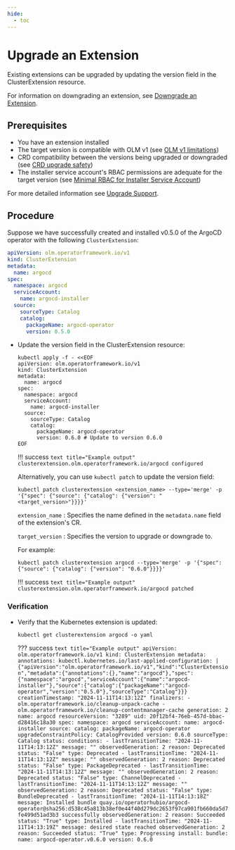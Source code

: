 ```yaml
---
hide:
  - toc
---
```


# Upgrade an Extension

Existing extensions can be upgraded by updating the version field in the ClusterExtension resource.

For information on downgrading an extension, see [Downgrade an Extension](downgrade-extension.md).

## Prerequisites

* You have an extension installed
* The target version is compatible with OLM v1 (see [OLM v1 limitations](../project/olmv1_limitations.md))
* CRD compatibility between the versions being upgraded or downgraded (see [CRD upgrade safety](../concepts/crd-upgrade-safety.md))
* The installer service account's RBAC permissions are adequate for the target version (see [Minimal RBAC for Installer Service Account](../howto/derive-service-account.md))

For more detailed information see [Upgrade Support](../concepts/upgrade-support.md).

## Procedure

Suppose we have successfully created and installed v0.5.0 of the ArgoCD operator with the following `ClusterExtension`:

``` yaml title="Example CR"
apiVersion: olm.operatorframework.io/v1
kind: ClusterExtension
metadata:
  name: argocd
spec:
  namespace: argocd
  serviceAccount:
    name: argocd-installer
  source:
    sourceType: Catalog
    catalog:
      packageName: argocd-operator
      version: 0.5.0
```

* Update the version field in the ClusterExtension resource:

    ``` terminal
    kubectl apply -f - <<EOF
    apiVersion: olm.operatorframework.io/v1
    kind: ClusterExtension
    metadata:
      name: argocd
    spec:
      namespace: argocd
      serviceAccount:
        name: argocd-installer
      source:
        sourceType: Catalog
        catalog:
          packageName: argocd-operator
          version: 0.6.0 # Update to version 0.6.0
    EOF
    ```

    !!! success
        ``` text title="Example output"
        clusterextension.olm.operatorframework.io/argocd configured
        ```

    Alternatively, you can use `kubectl patch` to update the version field:

    ``` terminal
    kubectl patch clusterextension <extension_name> --type='merge' -p '{"spec": {"source": {"catalog": {"version": "<target_version>"}}}}'
    ```

    `extension_name`
    : Specifies the name defined in the `metadata.name` field of the extension's CR.

    `target_version`
    : Specifies the version to upgrade or downgrade to.

    For example:
    ``` terminal
    kubectl patch clusterextension argocd --type='merge' -p '{"spec": {"source": {"catalog": {"version": "0.6.0"}}}}'
    ```

    !!! success
        ``` text title="Example output"
        clusterextension.olm.operatorframework.io/argocd patched
        ```

### Verification

* Verify that the Kubernetes extension is updated:

    ``` terminal
    kubectl get clusterextension argocd -o yaml
    ```

    ??? success
        ``` text title="Example output"
        apiVersion: olm.operatorframework.io/v1
        kind: ClusterExtension
        metadata:
          annotations:
            kubectl.kubernetes.io/last-applied-configuration: |
              {"apiVersion":"olm.operatorframework.io/v1","kind":"ClusterExtension","metadata":{"annotations":{},"name":"argocd"},"spec":{"namespace":"argocd","serviceAccount":{"name":"argocd-installer"},"source":{"catalog":{"packageName":"argocd-operator","version":"0.5.0"},"sourceType":"Catalog"}}}
          creationTimestamp: "2024-11-11T14:13:12Z"
          finalizers:
          - olm.operatorframework.io/cleanup-unpack-cache
          - olm.operatorframework.io/cleanup-contentmanager-cache
          generation: 2
          name: argocd
          resourceVersion: "3289"
          uid: 20f12bf4-76eb-457d-bbac-d28416c18a30
        spec:
          namespace: argocd
          serviceAccount:
            name: argocd-installer
          source:
            catalog:
              packageName: argocd-operator
              upgradeConstraintPolicy: CatalogProvided
              version: 0.6.0
            sourceType: Catalog
        status:
          conditions:
          - lastTransitionTime: "2024-11-11T14:13:12Z"
            message: ""
            observedGeneration: 2
            reason: Deprecated
            status: "False"
            type: Deprecated
          - lastTransitionTime: "2024-11-11T14:13:12Z"
            message: ""
            observedGeneration: 2
            reason: Deprecated
            status: "False"
            type: PackageDeprecated
          - lastTransitionTime: "2024-11-11T14:13:12Z"
            message: ""
            observedGeneration: 2
            reason: Deprecated
            status: "False"
            type: ChannelDeprecated
          - lastTransitionTime: "2024-11-11T14:13:12Z"
            message: ""
            observedGeneration: 2
            reason: Deprecated
            status: "False"
            type: BundleDeprecated
          - lastTransitionTime: "2024-11-11T14:13:18Z"
            message: Installed bundle quay.io/operatorhubio/argocd-operator@sha256:d538c45a813b38ef0e44f40d279dc2653f97ca901fb660da5d7fe499d51ad3b3
              successfully
            observedGeneration: 2
            reason: Succeeded
            status: "True"
            type: Installed
          - lastTransitionTime: "2024-11-11T14:13:19Z"
            message: desired state reached
            observedGeneration: 2
            reason: Succeeded
            status: "True"
            type: Progressing
          install:
            bundle:
              name: argocd-operator.v0.6.0
              version: 0.6.0
        ```
